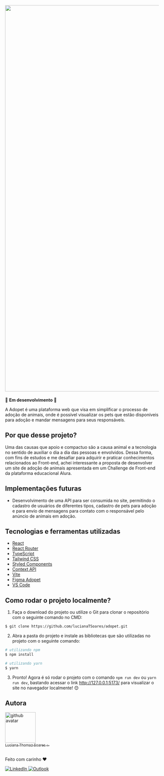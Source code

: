 # <img src="https://user-images.githubusercontent.com/88734065/195464391-39b41d16-f21f-465e-af90-783b9eb5629f.png" width="1260"/>

🚀 **Em desenvolvimento** 🚀

A Adopet é uma plataforma web que visa em simplificar o processo de adoção de animais, onde é possível visualizar os pets que estão disponíveis para adoção e mandar mensagens para seus responsáveis.

## Por que desse projeto?

Uma das causas que apoio e compactuo são a causa animal e a tecnologia no sentido de auxiliar o dia a dia das pessoas e envolvidos. Dessa forma, com fins de estudos e me desafiar para adquirir e praticar conhecimentos relacionados ao Front-end, achei interessante a proposta de desenvolver um site de adoção de animais apresentada em um Challenge de Front-end da plataforma educacional Alura.

## Implementações futuras

- Desenvolvimento de uma API para ser consumida no site, permitindo o cadastro de usuários de diferentes tipos, cadastro de pets para adoção e para envio de mensagens para contato com o responsável pelo anúncio de animais em adoção.

## Tecnologias e ferramentas utilizadas

- [React](https://pt-br.reactjs.org/)
- [React Router](https://reactrouter.com/en/main)
- [TypeScript](https://www.typescriptlang.org/)
- [Tailwind CSS](https://tailwindcss.com/)
- [Styled Components](https://styled-components.com/)
- [Context API](https://reactjs.org/docs/context.html)
- [Vite](https://vitejs.dev/)
- [Figma Adopet](https://www.figma.com/file/TlfkDoIu8uyjZNla1T8TpH/Challenge---Adopet?node-id=518%3A11)
- [VS Code](https://code.visualstudio.com/)

## Como rodar o projeto localmente?

1. Faça o download do projeto ou utilize o Git para clonar o repositório com o seguinte comando no CMD:

```bash
$ git clone https://github.com/lucianaTSoares/adopet.git
```

2. Abra a pasta do projeto e instale as bibliotecas que são utilizadas no projeto com o seguinte comando:

```bash
# utilizando npm
$ npm install

# utilizando yarn
$ yarn
```

3. Pronto! Agora é só rodar o projeto com o comando `npm run dev` ou `yarn run dev`, bastando acessar o link http://127.0.0.1:5173/ para visualizar o site no navegador localmente! 😊

## Autora

<a href="https://github.com/lucianaTSoares">
    <img src="https://avatars.githubusercontent.com/u/88734065?v=4" width="100px" alt="github avatar"><br>
    <sub>Luciana Thomaz Soares ✨</sub>
</a>

<br>Feito com carinho ❤

<a href="https://www.linkedin.com/in/lucianatsoares/" target="_blank">
    <img src="https://img.shields.io/badge/LinkedIn-0077B5?style=for-the-badge&logo=linkedin&logoColor=white" alt="LinkedIn">
</a>
  
<a href="mailto:lucianat.s@hotmail.com" target="_blank">
    <img src="https://img.shields.io/badge/Microsoft_Outlook-0078D4?style=for-the-badge&logo=microsoft-outlook&logoColor=white" alt="Outlook">
</a>
